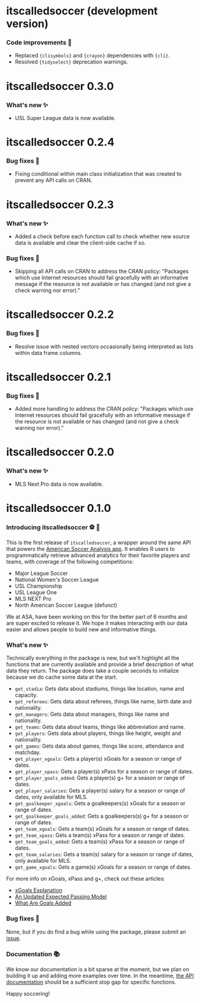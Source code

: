 # itscalledsoccer (development version)

### Code improvements 🔧

- Replaced `{clisymbols}` and `{crayon}` dependencies with `{cli}`.
- Resolved `{tidyselect}` deprecation warnings.

# itscalledsoccer 0.3.0

### What's new ✨

- USL Super League data is now available.

# itscalledsoccer 0.2.4

### Bug fixes 🐛

- Fixing conditional within main class initialization that was created to prevent any API calls on CRAN.


# itscalledsoccer 0.2.3

### What's new ✨

- Added a check before each function call to check whether new source data is available and clear the client-side cache if so.

### Bug fixes 🐛 

- Skipping all API calls on CRAN to address the CRAN policy: "Packages which use Internet resources should fail gracefully with an informative message if the resource is not available or has changed (and not give a check warning nor error)."


# itscalledsoccer 0.2.2

### Bug fixes 🐛 

- Resolve issue with nested vectors occasionally being interpreted as lists within data frame columns.


# itscalledsoccer 0.2.1

### Bug fixes 🐛 

- Added more handling to address the CRAN policy: "Packages which use Internet resources should fail gracefully with an informative message if the resource is not available or has changed (and not give a check warning nor error)."


# itscalledsoccer 0.2.0

### What's new ✨

- MLS Next Pro data is now available.


# itscalledsoccer 0.1.0

### Introducing itscalledsoccer ⚽ 🎉 

This is the first release of `itscalledsoccer`, a wrapper around the same API that powers the [American Soccer Analysis app](https://app.americansocceranalysis.com/). It enables R users to programmatically retrieve advanced analytics for their favorite players and teams, with coverage of the following competitions: 

- Major League Soccer
- National Women's Soccer League
- USL Championship
- USL League One
- MLS NEXT Pro
- North American Soccer League (defunct)

We at ASA, have been working on this for the better part of 6 months and are super excited to release it. We hope it makes interacting with our data easier and allows people to build new and informative things.

### What's new ✨

Technically everything in the package is new, but we'll highlight all the functions that are currently available and provide a brief description of what data they return. The package does take a couple seconds to initialize because we do cache some data at the start.

- `get_stadia`: Gets data about stadiums, things like location, name and capacity.
- `get_referees`: Gets data about referees, things like name, birth date and nationality.
- `get_managers`: Gets data about managers, things like name and nationality.
- `get_teams`: Gets data about teams, things like abbreviation and name.
- `get_players`: Gets data about players, things like height, weight and nationality.
- `get_games`: Gets data about games, things like score, attendance and matchday.
- `get_player_xgoals`: Gets a player(s) xGoals for a season or range of dates.
- `get_player_xpass`: Gets a player(s) xPass for a season or range of dates.
- `get_player_goals_added`: Gets a player(s) g+ for a season or range of dates.
- `get_player_salaries`: Gets a player(s) salary for a season or range of dates, only available for MLS.
- `get_goalkeeper_xgoals`: Gets a goalkeepers(s) xGoals for a season or range of dates.
- `get_goalkeeper_goals_added`: Gets a goalkeepers(s) g+ for a season or range of dates.
- `get_team_xgoals`: Gets a team(s) xGoals for a season or range of dates.
- `get_team_xpass`: Gets a team(s) xPass for a season or range of dates.
- `get_team_goals_added`: Gets a team(s) xPass for a season or range of dates.
- `get_team_salaries`: Gets a team(s) salary for a season or range of dates, only available for MLS.
- `get_game_xgoals`: Gets a game(s) xGoals for a season or range of dates.

For more info on xGoals, xPass and g+, check out these articles:

- [xGoals Explanation](https://www.americansocceranalysis.com/explanation?rq=xgoals)
- [An Updated Expected Passing Model](https://www.americansocceranalysis.com/home/2018/4/19/an-updated-expected-passing-model?rq=xpass)
- [What Are Goals Added](https://www.americansocceranalysis.com/what-are-goals-added)

### Bug fixes 🐛 

None, but if you do find a bug while using the package, please submit an [issue](https://github.com/American-Soccer-Analysis/itscalledsoccer/issues).

### Documentation 📚 

We know our documentation is a bit sparse at the moment, but we plan on building it up and adding more examples over time. In the meantime, [the API documentation](https://app.americansocceranalysis.com/api/v1/__docs__/) should be a sufficient stop gap for specific functions.

Happy soccering!
